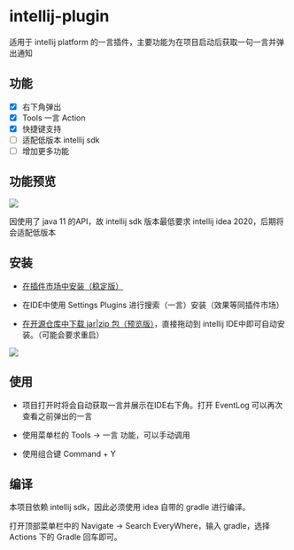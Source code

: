 # intellij-plugin

适用于 intellij platform 的一言插件，主要功能为在项目启动后获取一句一言并弹出通知

## 功能
- [x] 右下角弹出
- [x] Tools 一言 Action
- [x] 快捷键支持
- [ ] 适配低版本 intellij sdk
- [ ] 增加更多功能

## 功能预览

![](https://alextech-1252251443.cos.ap-guangzhou.myqcloud.com/20201127102533.gif)

因使用了 java 11 的API，故 intellij sdk 版本最低要求 intellij idea 2020，后期将会适配低版本

## 安装

- [在插件市场中安装（稳定版）](https://plugins.jetbrains.com/plugin/15464-yiyan)

- 在IDE中使用 Settings Plugins 进行搜索（一言）安装（效果等同插件市场）

- [在开源仓库中下载 jar|zip 包（预览版）](https://github.com/hitokoto-osc/intellij-plugin/releases)，直接拖动到 intellij IDE中即可自动安装。（可能会要求重启）

![](https://alextech-1252251443.cos.ap-guangzhou.myqcloud.com/20201113100336.png)


## 使用

- 项目打开时将会自动获取一言并展示在IDE右下角。打开 EventLog 可以再次查看之前弹出的一言

- 使用菜单栏的 Tools -> 一言 功能，可以手动调用 

- 使用组合键 Command + Y 

## 编译

本项目依赖 intellij sdk，因此必须使用 idea 自带的 gradle 进行编译。

打开顶部菜单栏中的 Navigate -> Search EveryWhere，输入 gradle，选择 Actions 下的 Gradle 回车即可。
